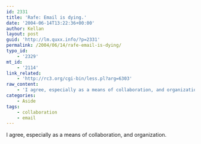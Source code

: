 ```yaml
---
id: 2331
title: 'Rafe: Email is dying.'
date: '2004-06-14T13:22:36+00:00'
author: Kellan
layout: post
guid: 'http://lm.quxx.info/?p=2331'
permalink: /2004/06/14/rafe-email-is-dying/
typo_id:
    - '2329'
mt_id:
    - '2114'
link_related:
    - 'http://rc3.org/cgi-bin/less.pl?arg=6303'
raw_content:
    - 'I agree, especially as a means of collaboration, and organization.'
categories:
    - Aside
tags:
    - collaboration
    - email
---
```


I agree, especially as a means of collaboration, and organization.